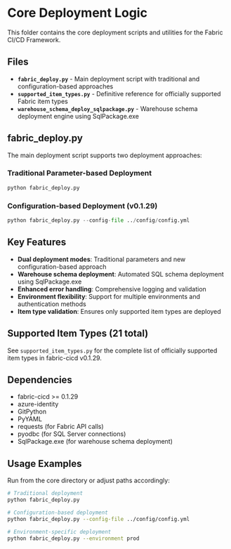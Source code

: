 # Core Deployment Logic

This folder contains the core deployment scripts and utilities for the Fabric CI/CD Framework.

## Files

- **`fabric_deploy.py`** - Main deployment script with traditional and configuration-based approaches
- **`supported_item_types.py`** - Definitive reference for officially supported Fabric item types
- **`warehouse_schema_deploy_sqlpackage.py`** - Warehouse schema deployment engine using SqlPackage.exe

## fabric_deploy.py

The main deployment script supports two deployment approaches:

### Traditional Parameter-based Deployment
```python
python fabric_deploy.py
```

### Configuration-based Deployment (v0.1.29)
```python
python fabric_deploy.py --config-file ../config/config.yml
```

## Key Features

- **Dual deployment modes**: Traditional parameters and new configuration-based approach
- **Warehouse schema deployment**: Automated SQL schema deployment using SqlPackage.exe
- **Enhanced error handling**: Comprehensive logging and validation
- **Environment flexibility**: Support for multiple environments and authentication methods
- **Item type validation**: Ensures only supported item types are deployed

## Supported Item Types (21 total)

See `supported_item_types.py` for the complete list of officially supported item types in fabric-cicd v0.1.29.

## Dependencies

- fabric-cicd >= 0.1.29
- azure-identity
- GitPython
- PyYAML
- requests (for Fabric API calls)
- pyodbc (for SQL Server connections)
- SqlPackage.exe (for warehouse schema deployment)

## Usage Examples

Run from the core directory or adjust paths accordingly:
```bash
# Traditional deployment
python fabric_deploy.py

# Configuration-based deployment
python fabric_deploy.py --config-file ../config/config.yml

# Environment-specific deployment
python fabric_deploy.py --environment prod
```